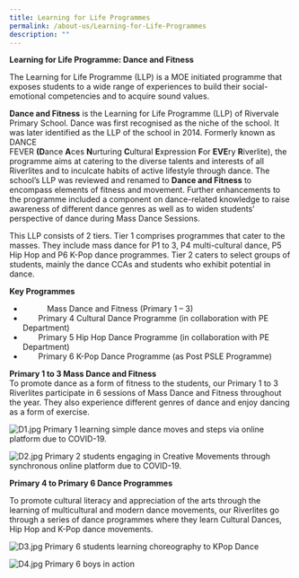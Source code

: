 ```yaml
---
title: Learning for Life Programmes
permalink: /about-us/Learning-for-Life-Programmes
description: ""
---
```




**Learning for Life Programme: Dance and Fitness**

The Learning for Life Programme (LLP) is a MOE initiated programme that exposes students to a wide range of experiences to build their social-emotional competencies and to acquire sound values.

  

**Dance and Fitness** is the Learning for Life Programme (LLP) of Rivervale Primary School. Dance was first recognised as the niche of the school. It was later identified as the LLP of the school in 2014. Formerly known as DANCE FEVER **(D**ance **A**ces **N**urturing **C**ultural **E**xpression **F**or **EVE**ry **R**iverlite), the programme aims at catering to the diverse talents and interests of all Riverlites and to inculcate habits of active lifestyle through dance. The school’s LLP was reviewed and renamed to **Dance and Fitness** to encompass elements of fitness and movement. Further enhancements to the programme included a component on dance-related knowledge to raise awareness of different dance genres as well as to widen students’ perspective of dance during Mass Dance Sessions.

  

This LLP consists of 2 tiers. Tier 1 comprises programmes that cater to the masses. They include mass dance for P1 to 3, P4 multi-cultural dance, P5 Hip Hop and P6 K-Pop dance programmes. Tier 2 caters to select groups of students, mainly the dance CCAs and students who exhibit potential in dance.  

  

**Key Programmes**

*              Mass Dance and Fitness (Primary 1 – 3)
*          Primary 4 Cultural Dance Programme (in collaboration with PE Department)
*          Primary 5 Hip Hop Dance Programme (in collaboration with PE Department)
*          Primary 6 K-Pop Dance Programme (as Post PSLE Programme)

**Primary 1 to 3 Mass Dance and Fitness**   
To promote dance as a form of fitness to the students, our Primary 1 to 3 Riverlites participate in 6 sessions of Mass Dance and Fitness throughout the year. They also experience different genres of dance and enjoy dancing as a form of exercise.

  

![D1.jpg](https://rivervalepri.moe.edu.sg/qql/slot/u143/Programmes/Dance_Fever/D1.jpg)
Primary 1 learning simple dance moves and steps via online platform due to COVID-19.

  

![D2.jpg](https://rivervalepri.moe.edu.sg/qql/slot/u143/Programmes/Dance_Fever/D2.jpg)
Primary 2 students engaging in Creative Movements through synchronous online platform due to COVID-19.

  

  

  

**Primary 4 to Primary 6 Dance Programmes**

To promote cultural literacy and appreciation of the arts through the learning of multicultural and modern dance movements, our Riverlites go through a series of dance programmes where they learn Cultural Dances, Hip Hop and K-Pop dance movements.

![D3.jpg](https://rivervalepri.moe.edu.sg/qql/slot/u143/Programmes/Dance_Fever/D3.jpg)
Primary 6 students learning choreography to KPop Dance

  

![D4.jpg](https://rivervalepri.moe.edu.sg/qql/slot/u143/Programmes/Dance_Fever/D4.jpg)
Primary 6 boys in action